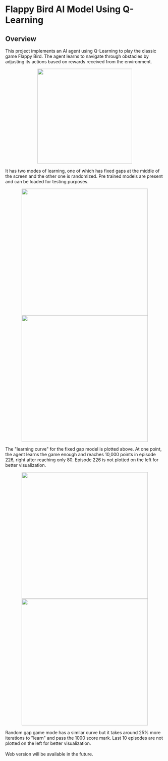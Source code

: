 # Flappy Bird AI Model Using Q-Learning

## Overview 

This project implements an AI agent using Q-Learning to play the classic game Flappy Bird. 
The agent learns to navigate through obstacles by adjusting its actions based on rewards received from the environment.

<p align="center">
  <img src="https://github.com/egegures/flappyBird/assets/87149006/178662bd-c5aa-40fc-90b1-808fc1a109e9" width="300">
</p>
It has two modes of learning, one of which has fixed gaps at the middle of the screen and the other one is randomized. Pre trained models are present and can be loaded for testing purposes.
<p align="center">
  <img src="https://github.com/egegures/flappyBird/assets/87149006/aabfd5e0-54e6-4d4e-9e66-4a47266e4504" width="400">
  <img src="https://github.com/egegures/flappyBird/assets/87149006/65bc8ddb-e2c1-4b74-803c-70cc6616a535" width="400">
</p>
The "learning curve" for the fixed gap model is plotted above. At one point, the agent learns the game enough and reaches 10,000 points in episode 226, right after reaching only 80. Episode 226 is not plotted on the left for better visualization. 
<p align="center">
  <img src="https://github.com/egegures/flappyBird/assets/87149006/ba1c80d0-24ca-4fde-85f0-425ba12c5837" width="400">
  <img src="https://github.com/egegures/flappyBird/assets/87149006/867ae8f1-b97e-4fe4-9368-ad4092514310" width="400">
</p>
Random gap game mode has a similar curve but it takes around 25% more iterations to "learn" and pass the 1000 score mark. Last 10 episodes are not plotted on the left for better visualization.
<br> 
<br>
Web version will be available in the future. 
